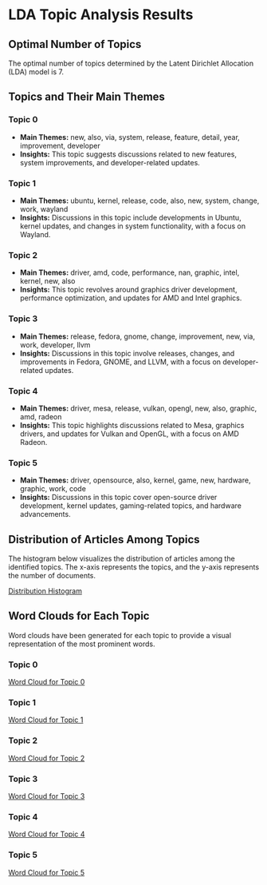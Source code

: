 # LDA Topic Analysis Results

## Optimal Number of Topics
The optimal number of topics determined by the Latent Dirichlet Allocation (LDA) model is 7.

## Topics and Their Main Themes

### Topic 0
- **Main Themes:** new, also, via, system, release, feature, detail, year, improvement, developer
- **Insights:** This topic suggests discussions related to new features, system improvements, and developer-related updates.

### Topic 1
- **Main Themes:** ubuntu, kernel, release, code, also, new, system, change, work, wayland
- **Insights:** Discussions in this topic include developments in Ubuntu, kernel updates, and changes in system functionality, with a focus on Wayland.

### Topic 2
- **Main Themes:** driver, amd, code, performance, nan, graphic, intel, kernel, new, also
- **Insights:** This topic revolves around graphics driver development, performance optimization, and updates for AMD and Intel graphics.

### Topic 3
- **Main Themes:** release, fedora, gnome, change, improvement, new, via, work, developer, llvm
- **Insights:** Discussions in this topic involve releases, changes, and improvements in Fedora, GNOME, and LLVM, with a focus on developer-related updates.

### Topic 4
- **Main Themes:** driver, mesa, release, vulkan, opengl, new, also, graphic, amd, radeon
- **Insights:** This topic highlights discussions related to Mesa, graphics drivers, and updates for Vulkan and OpenGL, with a focus on AMD Radeon.

### Topic 5
- **Main Themes:** driver, opensource, also, kernel, game, new, hardware, graphic, work, code
- **Insights:** Discussions in this topic cover open-source driver development, kernel updates, gaming-related topics, and hardware advancements.

## Distribution of Articles Among Topics
The histogram below visualizes the distribution of articles among the identified topics. The x-axis represents the topics, and the y-axis represents the number of documents.

[Distribution Histogram](![image](https://github.com/VasudhaMaddi/nlp/assets/88607955/44846353-a9af-41ef-b48a-f5365b73a638)
)

## Word Clouds for Each Topic
Word clouds have been generated for each topic to provide a visual representation of the most prominent words.

### Topic 0
[Word Cloud for Topic 0](![image](https://github.com/VasudhaMaddi/nlp/assets/88607955/59e6f45e-9c42-4348-9f48-985f50558764)
)

### Topic 1
[Word Cloud for Topic 1](![image](https://github.com/VasudhaMaddi/nlp/assets/88607955/abce46e3-97e3-4e61-947d-e114dba33893)
)

### Topic 2
[Word Cloud for Topic 2](![image](https://github.com/VasudhaMaddi/nlp/assets/88607955/cf730303-3cc9-43f2-a2fa-a8fad0e5fe9c)
)

### Topic 3
[Word Cloud for Topic 3](![image](https://github.com/VasudhaMaddi/nlp/assets/88607955/c7bef646-0a51-4df8-960b-00f3d58de774)
)

### Topic 4
[Word Cloud for Topic 4](![image](https://github.com/VasudhaMaddi/nlp/assets/88607955/ef3b530d-1b13-4778-b8e8-392d02422a3e)
)

### Topic 5
[Word Cloud for Topic 5](![image](https://github.com/VasudhaMaddi/nlp/assets/88607955/2ffea7b0-56a3-4bf0-ab60-b2d3c4391c8a)
)
